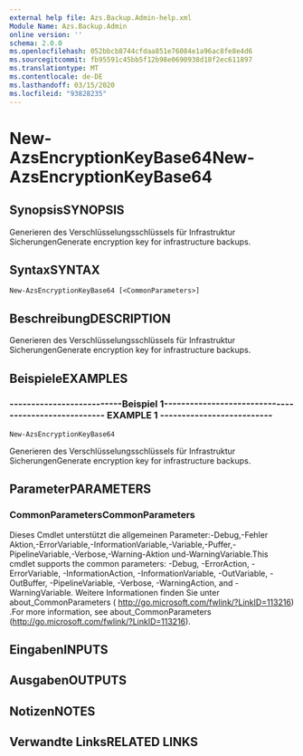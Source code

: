 ```yaml
---
external help file: Azs.Backup.Admin-help.xml
Module Name: Azs.Backup.Admin
online version: ''
schema: 2.0.0
ms.openlocfilehash: 052bbcb8744cfdaa851e76084e1a96ac8fe8e4d6
ms.sourcegitcommit: fb95591c45bb5f12b98e0690938d18f2ec611897
ms.translationtype: MT
ms.contentlocale: de-DE
ms.lasthandoff: 03/15/2020
ms.locfileid: "93828235"
---
```

# <span data-ttu-id="dd113-101">New-AzsEncryptionKeyBase64</span><span class="sxs-lookup"><span data-stu-id="dd113-101">New-AzsEncryptionKeyBase64</span></span>

## <span data-ttu-id="dd113-102">Synopsis</span><span class="sxs-lookup"><span data-stu-id="dd113-102">SYNOPSIS</span></span>
<span data-ttu-id="dd113-103">Generieren des Verschlüsselungsschlüssels für Infrastruktur Sicherungen</span><span class="sxs-lookup"><span data-stu-id="dd113-103">Generate encryption key for infrastructure backups.</span></span>

## <span data-ttu-id="dd113-104">Syntax</span><span class="sxs-lookup"><span data-stu-id="dd113-104">SYNTAX</span></span>

```
New-AzsEncryptionKeyBase64 [<CommonParameters>]
```

## <span data-ttu-id="dd113-105">Beschreibung</span><span class="sxs-lookup"><span data-stu-id="dd113-105">DESCRIPTION</span></span>
<span data-ttu-id="dd113-106">Generieren des Verschlüsselungsschlüssels für Infrastruktur Sicherungen</span><span class="sxs-lookup"><span data-stu-id="dd113-106">Generate encryption key for infrastructure backups.</span></span>

## <span data-ttu-id="dd113-107">Beispiele</span><span class="sxs-lookup"><span data-stu-id="dd113-107">EXAMPLES</span></span>

### <span data-ttu-id="dd113-108">--------------------------Beispiel 1--------------------------</span><span class="sxs-lookup"><span data-stu-id="dd113-108">-------------------------- EXAMPLE 1 --------------------------</span></span>
```
New-AzsEncryptionKeyBase64
```

<span data-ttu-id="dd113-109">Generieren des Verschlüsselungsschlüssels für Infrastruktur Sicherungen</span><span class="sxs-lookup"><span data-stu-id="dd113-109">Generate encryption key for infrastructure backups.</span></span>

## <span data-ttu-id="dd113-110">Parameter</span><span class="sxs-lookup"><span data-stu-id="dd113-110">PARAMETERS</span></span>

### <span data-ttu-id="dd113-111">CommonParameters</span><span class="sxs-lookup"><span data-stu-id="dd113-111">CommonParameters</span></span>
<span data-ttu-id="dd113-112">Dieses Cmdlet unterstützt die allgemeinen Parameter:-Debug,-Fehler Aktion,-ErrorVariable,-InformationVariable,-Variable,-Puffer,-PipelineVariable,-Verbose,-Warning-Aktion und-WarningVariable.</span><span class="sxs-lookup"><span data-stu-id="dd113-112">This cmdlet supports the common parameters: -Debug, -ErrorAction, -ErrorVariable, -InformationAction, -InformationVariable, -OutVariable, -OutBuffer, -PipelineVariable, -Verbose, -WarningAction, and -WarningVariable.</span></span> <span data-ttu-id="dd113-113">Weitere Informationen finden Sie unter about_CommonParameters ( http://go.microsoft.com/fwlink/?LinkID=113216) .</span><span class="sxs-lookup"><span data-stu-id="dd113-113">For more information, see about_CommonParameters (http://go.microsoft.com/fwlink/?LinkID=113216).</span></span>

## <span data-ttu-id="dd113-114">Eingaben</span><span class="sxs-lookup"><span data-stu-id="dd113-114">INPUTS</span></span>

## <span data-ttu-id="dd113-115">Ausgaben</span><span class="sxs-lookup"><span data-stu-id="dd113-115">OUTPUTS</span></span>

## <span data-ttu-id="dd113-116">Notizen</span><span class="sxs-lookup"><span data-stu-id="dd113-116">NOTES</span></span>

## <span data-ttu-id="dd113-117">Verwandte Links</span><span class="sxs-lookup"><span data-stu-id="dd113-117">RELATED LINKS</span></span>

